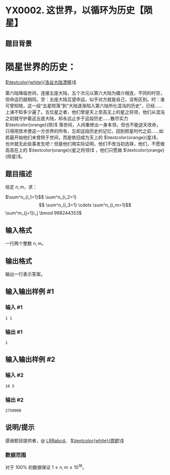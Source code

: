 # YX0002. 这世界，以循环为历史【陨星】

## 题目背景
# 陨星世界的历史：

[$\textcolor{white}{洛谷大陆漂移}$](https://www.luogu.com.cn/problem/U580466)

第六陆降临世间，连接五座大陆，五个次元以第六大陆为媒介相连，不同的时空，但命运仍就相同。空：五座大陆互望命运，似乎对方就是自己，没有区别。时：谁可曾知晓，这一段“五星陨落”到“大陆逐渐陷入第六陆所化混沌的历史”，已经……上演不知多少遍了。五位星之者，他们曾是天上至高无上的星之将领，他们从混沌之初就守护着这五座大陆，却永远止步于这段历史……散尽实力 $\textcolor{orange}{陨}$ 落世间，人间重修出一身本领，但也不能逆天改命，只得用禁术使这一方世界的所有，忘却这段历史的记忆，回到陨星时代之前……如若最开始他们未曾陨于世间，而是依旧成为天上的 $\textcolor{orange}{星}$，也许就无此些事发生吧！但是他们用实际证明，他们不改当初选择，他们，不愿做高高在上的 $\textcolor{orange}{星之将领}$ ，他们只愿做 $\textcolor{orange}{陨星}$。

## 题目描述

给定 $n,m$，求：

$\sum^n_{i_1=1}$$
\sum^n_{i_2=1} $$
\sum^n_{i_3=1} \cdots \sum^n_{i_m=1}$$\sum^m_{j=1}i_j \bmod 998244353$

## 输入格式

一行两个整数 $n,m$。

## 输出格式

输出一行表示答案。

## 输入输出样例 #1

### 输入 #1

```
1 1
```

### 输出 #1

```
1
```

## 输入输出样例 #2

### 输入 #2

```
10 5
```

### 输出 #2

```
2750000
```

## 说明/提示

感谢题目提供者，@ [LRRabcd](https://www.luogu.com.cn/user/1003179)。
[$\textcolor{white}{原题}$](https://www.luogu.com.cn/problem/U580466)

### 数据范围

对于 $100\%$ 的数据保证 $1\leq n,m\leq 10^{18}$。
